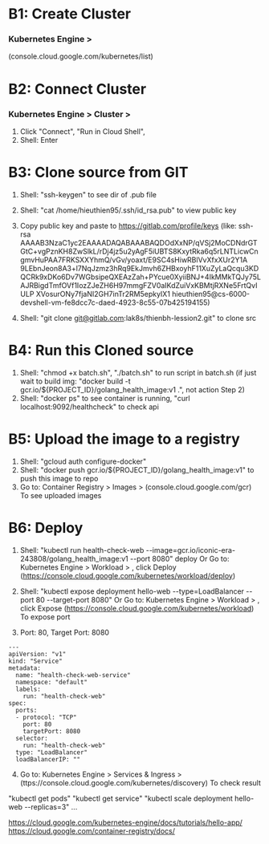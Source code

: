 # B1: Create Cluster
### Kubernetes Engine >
(console.cloud.google.com/kubernetes/list)

# B2: Connect Cluster
### Kubernetes Engine > Cluster >
1. Click "Connect", "Run in Cloud Shell", 
2. Shell: Enter

# B3: Clone source from GIT
1. Shell: "ssh-keygen" to see dir of .pub file
2. Shell: "cat /home/hieuthien95/.ssh/id_rsa.pub" to view public key
3. Copy public key and paste to https://gitlab.com/profile/keys 
(like: ssh-rsa AAAAB3NzaC1yc2EAAAADAQABAAABAQDOdXxNP/qVSj2MoCDNdrGTGtC+vgPznKH8ZwSlkL/rDj4jz5u2yAgF5iUBTS8KxytRka6q5rLNTLicwCngmvHuPAA7FRKSXXYhmQ/vGv/yoaxt/E9SC4sHiwRBlVvXfxXUr2Y1A
9LEbnJeon8A3+l7NqJzmz3hRq9EkJmvh6ZHBxoyhF11XuZyLaQcqu3KDQCRk9xDKo6Dv7WGbsipeQXEAzZah+PYcue0XyiiBNJ+4IkMMkTQJy75LAJRBigdTmfOVf1IozZJeZH6H97mmgFZV0aIKdZuiVxKBMtjRXNe5FrtQvIULP
XVosurONy7fjaNI2GH7inTr2RM5epkyIX1 hieuthien95@cs-6000-devshell-vm-fe8dcc7c-daed-4923-8c55-07b425194155)

5. Shell: "git clone git@gitlab.com:lak8s/thienbh-lession2.git" to clone src

# B4: Run this Cloned source
1. Shell: "chmod +x batch.sh", "./batch.sh" to run script in batch.sh
(if just wait to build img: "docker build -t gcr.io/${PROJECT_ID}/golang_health_image:v1 .", not action Step 2)
2. Shell: "docker ps" to see container is running, "curl localhost:9092/healthcheck" to check api

# B5: Upload the image to a registry
1. Shell: "gcloud auth configure-docker"
2. Shell: "docker push gcr.io/${PROJECT_ID}/golang_health_image:v1" to push this image to repo
3. Go to: Container Registry > Images > 
(console.cloud.google.com/gcr)
To see uploaded images

# B6: Deploy
1. Shell: "kubectl run health-check-web --image=gcr.io/iconic-era-243808/golang_health_image:v1 --port 8080" deploy
Or
Go to: Kubernetes Engine > Workload > , click Deploy
(https://console.cloud.google.com/kubernetes/workload/deploy)

2. Shell: "kubectl expose deployment hello-web --type=LoadBalancer --port 80 --target-port 8080"
Or
Go to: Kubernetes Engine > Workload > , click Expose
(https://console.cloud.google.com/kubernetes/workload)
To expose port

3. Port: 80, Target Port: 8080
```
---
apiVersion: "v1"
kind: "Service"
metadata:
  name: "health-check-web-service"
  namespace: "default"
  labels:
    run: "health-check-web"
spec:
  ports:
  - protocol: "TCP"
    port: 80
    targetPort: 8080
  selector:
    run: "health-check-web"
  type: "LoadBalancer"
  loadBalancerIP: ""
```

4. Go to: Kubernetes Engine > Services & Ingress >
(ttps://console.cloud.google.com/kubernetes/discovery)
To check result

"kubectl get pods"
"kubectl get service"
"kubectl scale deployment hello-web --replicas=3"
...



https://cloud.google.com/kubernetes-engine/docs/tutorials/hello-app/
https://cloud.google.com/container-registry/docs/
